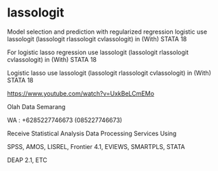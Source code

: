 # lassologit
Model selection and prediction with regularized regression logistic use lassologit (lassologit rlassologit cvlassologit) in (With) STATA 18

For logistic lasso regression use lassologit (lassologit rlassologit cvlassologit) in (With) STATA 18

Logistic lasso use lassologit (lassologit rlassologit cvlassologit) in (With) STATA 18

https://www.youtube.com/watch?v=UxkBeLCmEMo

Olah Data Semarang

WA : +6285227746673 (085227746673)

Receive Statistical Analysis Data Processing Services Using

SPSS, AMOS, LISREL, Frontier 4.1, EVIEWS, SMARTPLS, STATA

DEAP 2.1, ETC
